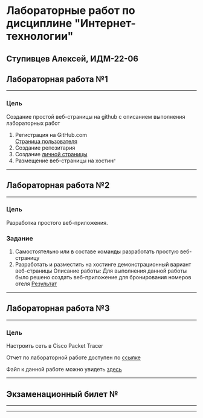 # Лабораторные работ по дисциплине "Интернет-технологии"
## Ступивцев Алексей, ИДМ-22-06


## Лабораторная работа №1
____
### Цель 
Cоздание простой веб-страницы на github с описанием выполнения лабораторных работ

1. Регистрация на GitHub.com\
[Страница пользователя](https://github.com/longruss)
2. Создание репозитария
3. Создание [личной страницы](https://longruss.github.io/personal_page/)
4. Размещение веб-страницы на хостинг
____


## Лабораторная работа №2
____
### Цель
Разработка простого веб-приложения.

### Задание
1. Самостоятельно или в составе команды разработать простую веб-страницу
2. Разработать и разместить на хостинге демонстрационный вариант веб-страницы
Описание работы: Для выполнения данной работы было решено создать веб-приложение для бронирования номеров отеля
[Результат](https://longruss.github.io/BookingService/)
____


## Лабораторная работа №3
____
### Цель
Настроить сеть в Сisco Packet Tracer

Отчет по лабораторной работе доступен по [ссылке](https://docs.google.com/document/d/13VPg74O0VdX2ZTmTvlzP-Onv2EsT-pIM/edit?usp=share_link&ouid=101676901039019595295&rtpof=true&sd=true)

Файл к данной работе можно увидеть [здесь](https://drive.google.com/file/d/1Cn6_MtrYWFJc6WEfu1LYIwIpS46SFr2R/view?usp=sharing)
____

## Экзаменационный билет №
____

____
